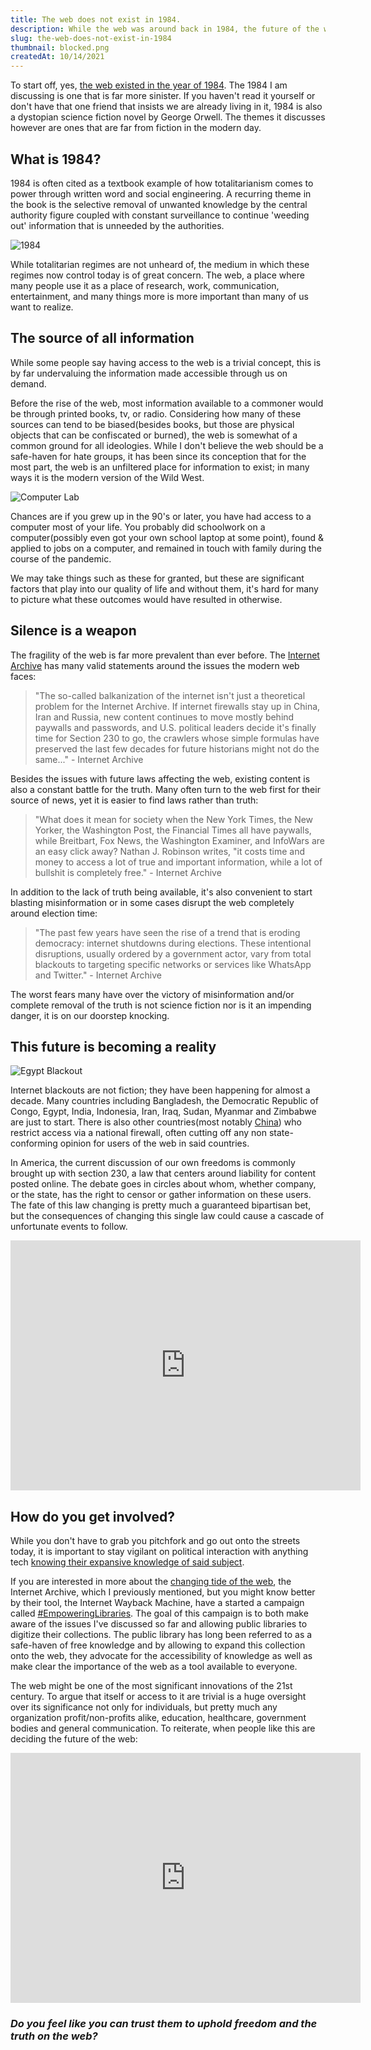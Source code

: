 ```yaml
---
title: The web does not exist in 1984.
description: While the web was around back in 1984, the future of the web is more important than many realize.
slug: the-web-does-not-exist-in-1984
thumbnail: blocked.png
createdAt: 10/14/2021
---
```


To start off, yes, [the web existed in the year of 1984](https://www.usg.edu/galileo/skills/unit07/internet07_02.phtml). The 1984 I am discussing is one that is far more sinister. If you haven't read it yourself or don't have that one friend that insists we are already living in it, 1984 is also a dystopian science fiction novel by George Orwell. The themes it discusses however are ones that are far from fiction in the modern day.

## What is 1984?
1984 is often cited as a textbook example of how totalitarianism comes to power through written word and social engineering. A recurring theme in the book is the selective removal of unwanted knowledge by the central authority figure coupled with constant surveillance to continue 'weeding out' information that is unneeded by the authorities.

<img src="/images/blog/1984.jpg" alt="1984" />

While totalitarian regimes are not unheard of, the medium in which these regimes now control today is of great concern. The web, a place where many people use it as a place of research, work, communication, entertainment, and many things more is more important than many of us want to realize. 

## The source of all information

While some people say having access to the web is a trivial concept, this is by far undervaluing the information made accessible through us on demand. 

Before the rise of the web, most information available to a commoner would be through printed books, tv, or radio. Considering how many of these sources can tend to be biased(besides books, but those are physical objects that can be confiscated or burned), the web is somewhat of a common ground for all ideologies. While I don't believe the web should be a safe-haven for hate groups, it has been since its conception that for the most part, the web is an unfiltered place for information to exist; in many ways it is the modern version of the Wild West. 

<img src="/images/blog/computer_lab.jpg" alt="Computer Lab" />

Chances are if you grew up in the 90's or later, you have had access to a computer most of your life. You probably did schoolwork on a computer(possibly even got your own school laptop at some point), found & applied to jobs on a computer, and remained in touch with family during the course of the pandemic. 

We may take things such as these for granted, but these are significant factors that play into our quality of life and without them, it's hard for many to picture what these outcomes would have resulted in otherwise.

## Silence is a weapon

The fragility of the web is far more prevalent than ever before. The [Internet Archive](https://archive.org/) has many valid statements around the issues the modern web faces:

> "The so-called balkanization of the internet isn't just a theoretical problem for the Internet Archive. If internet firewalls stay up in China, Iran and Russia, new content continues to move mostly behind paywalls and passwords, and U.S. political leaders decide it's finally time for Section 230 to go, the crawlers whose simple formulas have preserved the last few decades for future historians might not do the same..." - Internet Archive

Besides the issues with future laws affecting the web, existing content is also a constant battle for the truth. Many often turn to the web first for their source of news, yet it is easier to find laws rather than truth:

> "What does it mean for society when the New York Times, the New Yorker, the Washington Post, the Financial Times all have paywalls, while Breitbart, Fox News, the Washington Examiner, and InfoWars are an easy click away? Nathan J. Robinson writes, "it costs time and money to access a lot of true and important information, while a lot of bullshit is completely free." - Internet Archive

In addition to the lack of truth being available, it's also convenient to start blasting misinformation or in some cases disrupt the web completely around election time:

> "The past few years have seen the rise of a trend that is eroding democracy: internet shutdowns during elections. These intentional disruptions, usually ordered by a government actor, vary from total blackouts to targeting specific networks or services like WhatsApp and Twitter." - Internet Archive

The worst fears many have over the victory of misinformation and/or complete removal of the truth is not science fiction nor is it an impending danger, it is on our doorstep knocking.

## This future is becoming a reality

<img src="/images/blog/egypt_blackout.png" alt="Egypt Blackout" />

Internet blackouts are not fiction; they have been happening for almost a decade. Many countries including Bangladesh, the Democratic Republic of Congo, Egypt, India, Indonesia, Iran, Iraq, Sudan, Myanmar and Zimbabwe are just to start. There is also other countries(most notably [China](https://www.comparitech.com/privacy-security-tools/blockedinchina/)) who restrict access via a national firewall, often cutting off any non state-conforming opinion for users of the web in said countries.

In America, the current discussion of our own freedoms is commonly brought up with section 230, a law that centers around liability for content posted online. The debate goes in circles about whom, whether company, or the state, has the right to censor or gather information on these users. The fate of this law changing is pretty much a guaranteed bipartisan bet, but the consequences of changing this single law could cause a cascade of unfortunate events to follow.

<iframe width="560" height="400" src="https://www.youtube.com/embed/FHTc6s5YTbU" title="YouTube video player" frameborder="0" allow="accelerometer; autoplay; clipboard-write; encrypted-media; gyroscope; picture-in-picture" allowfullscreen></iframe>

## How do you get involved?

While you don't have to grab you pitchfork and go out onto the streets today, it is important to stay vigilant on political interaction with anything tech [knowing their expansive knowledge of said subject](https://youtu.be/stXgn2iZAAY).

If you are interested in more about the [changing tide of the web](https://wayforward.archive.org/ia2046/), the Internet Archive, which I previously mentioned, but you might know better by their tool, the Internet Wayback Machine, have a started a campaign called [#EmpoweringLibraries](https://empoweringlibraries.org/). The goal of this campaign is to both make aware of the issues I've discussed so far and allowing public libraries to digitize their collections. The public library has long been referred to as a safe-haven of free knowledge and by allowing to expand this collection onto the web, they advocate for the accessibility of knowledge as well as make clear the importance of the web as a tool available to everyone.

The web might be one of the most significant innovations of the 21st century. To argue that itself or access to it are trivial is a huge oversight over its significance not only for individuals, but pretty much any organization profit/non-profits alike, education, healthcare, government bodies and general communication. To reiterate, when people like this are deciding the future of the web:

<iframe width="560" height="400" src="https://www.youtube.com/embed/t-lMIGV-dUI" title="YouTube video player" frameborder="0" allow="accelerometer; autoplay; clipboard-write; encrypted-media; gyroscope; picture-in-picture" allowfullscreen></iframe>

### _Do you feel like you can trust them to uphold freedom and the truth on the web?_
